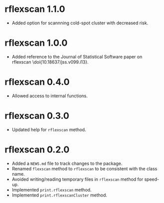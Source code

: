 # rflexscan 1.1.0

* Added option for scannning cold-spot cluster with decreased risk.

# rflexscan 1.0.0

* Added reference to the Journal of Statistical Software paper on rflexscan \doi{10.18637/jss.v099.i13}.

# rflexscan 0.4.0

* Allowed access to internal functions.

# rflexscan 0.3.0

* Updated help for `rflexscan` method.

# rflexscan 0.2.0

* Added a `NEWS.md` file to track changes to the package.
* Renamed `flexscan` method to `rflexscan` to be consistent with the class name.
* Avoided writing/reading temporary files in `rflexscan` method for speed-up.
* Implemented `print.rflexscan` method.
* Implemented `print.rflexscanCluster` method.
